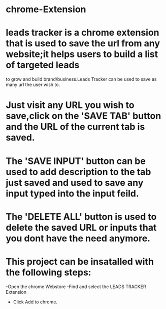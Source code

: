 # chrome-Extension
# leads tracker is a chrome extension that is  used to save the url from any website;it helps users to build a list of targeted leads
to grow and build brand/business.Leads Tracker can be used to save as many url the user wish to.
# Just visit any URL  you wish to save,click on the 'SAVE TAB' button and the URL of the current tab is saved.
# The 'SAVE INPUT' button can be used to add description to the tab just saved and used to save any input typed into the input feild.
# The 'DELETE ALL' button is used to delete the saved URL or inputs that you dont have the need anymore.
# This project can be insatalled with the following steps:
-Open the chrome Webstore
-Find and select the LEADS TRACKER Extension
- Click Add to chrome.

